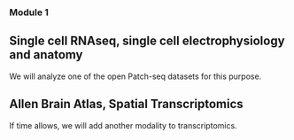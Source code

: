 ### Module 1
## Single cell RNAseq, single cell electrophysiology and anatomy 
We will analyze one of the open Patch-seq datasets for this purpose.
## Allen Brain Atlas, Spatial Transcriptomics
If time allows, we will add another modality to transcriptomics.
